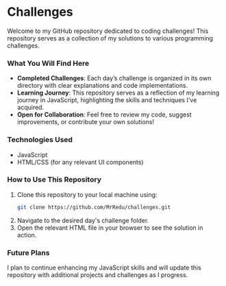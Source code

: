 # Challenges

Welcome to my GitHub repository dedicated to coding challenges! This repository serves as a collection of my solutions to various programming challenges.

### What You Will Find Here
- **Completed Challenges**: Each day’s challenge is organized in its own directory with clear explanations and code implementations.
- **Learning Journey**: This repository serves as a reflection of my learning journey in JavaScript, highlighting the skills and techniques I've acquired.
- **Open for Collaboration**: Feel free to review my code, suggest improvements, or contribute your own solutions!

### Technologies Used
- JavaScript
- HTML/CSS (for any relevant UI components)

### How to Use This Repository
1. Clone this repository to your local machine using:
   ```bash
   git clone https://github.com/MrRedu/challenges.git
   ```
2. Navigate to the desired day's challenge folder.
3. Open the relevant HTML file in your browser to see the solution in action.

### Future Plans
I plan to continue enhancing my JavaScript skills and will update this repository with additional projects and challenges as I progress.
